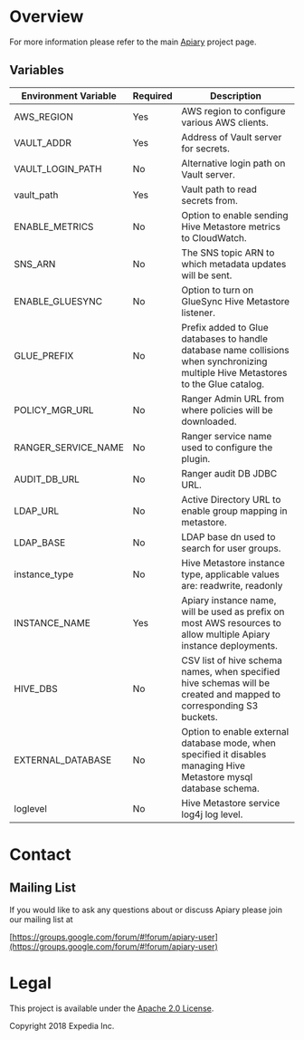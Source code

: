 
# Overview

For more information please refer to the main [Apiary](https://github.com/ExpediaInc/apiary) project page.

## Variables
|Environment Variable|Required|Description|
|----|----|----|
|AWS_REGION|Yes|AWS region to configure various AWS clients.|
|VAULT_ADDR|Yes|Address of Vault server for secrets.|
|VAULT_LOGIN_PATH|No|Alternative login path on Vault server.|
|vault_path|Yes|Vault path to read secrets from.|
|ENABLE_METRICS|No|Option to enable sending Hive Metastore metrics to CloudWatch.|
|SNS_ARN|No|The SNS topic ARN to which metadata updates will be sent.|
|ENABLE_GLUESYNC|No|Option to turn on GlueSync Hive Metastore listener.|
|GLUE_PREFIX|No|Prefix added to Glue databases to handle database name collisions when synchronizing multiple Hive Metastores to the Glue catalog.|
|POLICY_MGR_URL|No|Ranger Admin URL from where policies will be downloaded.|
|RANGER_SERVICE_NAME|No|Ranger service name used to configure the plugin.|
|AUDIT_DB_URL|No|Ranger audit DB JDBC URL.|
|LDAP_URL|No|Active Directory URL to enable group mapping in metastore.|
|LDAP_BASE|No|LDAP base dn used to search for user groups.|
|instance_type|No|Hive Metastore instance type, applicable values are: readwrite, readonly|
|INSTANCE_NAME|Yes|Apiary instance name, will be used as prefix on most AWS resources to allow multiple Apiary instance deployments.|
|HIVE_DBS|No|CSV list of hive schema names, when specified hive schemas will be created and mapped to corresponding S3 buckets.|
|EXTERNAL_DATABASE|No|Option to enable external database mode, when specified it disables managing Hive Metastore mysql database schema.|
|loglevel|No|Hive Metastore service log4j log level.|

# Contact

## Mailing List
If you would like to ask any questions about or discuss Apiary please join our mailing list at

  [https://groups.google.com/forum/#!forum/apiary-user](https://groups.google.com/forum/#!forum/apiary-user)

# Legal
This project is available under the [Apache 2.0 License](http://www.apache.org/licenses/LICENSE-2.0.html).

Copyright 2018 Expedia Inc.
